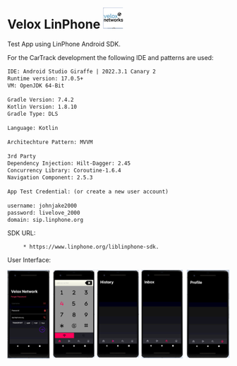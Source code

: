 # Velox LinPhone   ![alt text](https://github.com/johnjake/velox-linphone/blob/main/ic_velox.png)

Test App using LinPhone Android SDK. 

For the CarTrack development the following IDE and patterns are used: 


    IDE: Android Studio Giraffe | 2022.3.1 Canary 2 
    Runtime version: 17.0.5+
    VM: OpenJDK 64-Bit

    Gradle Version: 7.4.2
    Kotlin Version: 1.8.10
    Gradle Type: DLS

    Language: Kotlin

    Architechture Pattern: MVVM
    
    3rd Party
    Dependency Injection: Hilt-Dagger: 2.45
    Concurrency Library: Coroutine-1.6.4
    Navigation Component: 2.5.3
    
    App Test Credential: (or create a new user account)
   
    username: johnjake2000
    password: livelove_2000
    domain: sip.linphone.org
    
    

   SDK URL: 
         
         * https://www.linphone.org/liblinphone-sdk. 
   
   User Interface:
   
  ![alt text](https://github.com/johnjake/velox-linphone/blob/main/ui.png)



